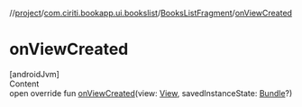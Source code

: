 //[project](../../index.md)/[com.ciriti.bookapp.ui.bookslist](../index.md)/[BooksListFragment](index.md)/[onViewCreated](on-view-created.md)



# onViewCreated  
[androidJvm]  
Content  
open override fun [onViewCreated](on-view-created.md)(view: [View](https://developer.android.com/reference/android/view/View.html), savedInstanceState: [Bundle](https://developer.android.com/reference/android/os/Bundle.html)?)  




